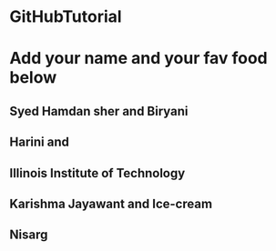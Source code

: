 # GitHubTutorial

# Add your name and your fav food below 
## Syed Hamdan sher and Biryani

## Harini and 
## Illinois Institute of Technology

## Karishma Jayawant  and Ice-cream

## Nisarg
